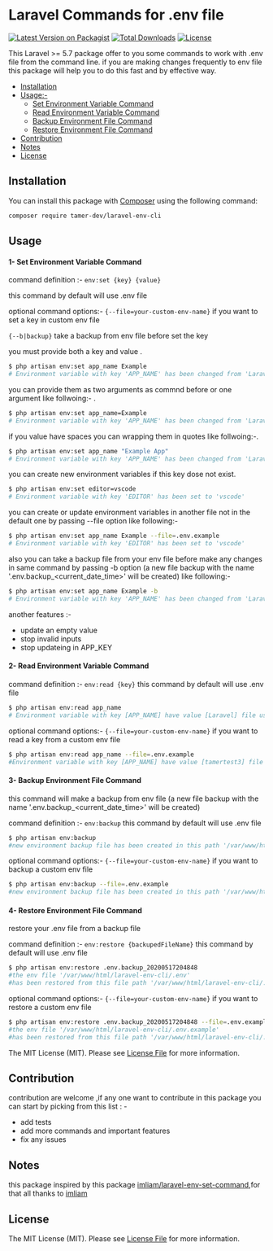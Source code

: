 # Laravel Commands for .env file

[![Latest Version on Packagist](https://img.shields.io/packagist/v/tamer-dev/laravel-env-cli.svg)](https://packagist.org/packages/tamer-dev/laravel-env-cli)
[![Total Downloads](https://img.shields.io/packagist/dt/tamer-dev/laravel-env-cli.svg)](https://packagist.org/packages/tamer-dev/laravel-env-cli)
[![License](https://img.shields.io/github/license/tamer-dev/laravel-env-cli.svg)](LICENSE.md)

This Laravel >= 5.7 package offer to you some commands to work with .env file from the command line.
if you are making changes frequently to env file this package will help you to do this fast and by effective way.

<!-- TOC -->

- [Installation](#installation)
- [Usage:-](#usage)
    - [Set Environment Variable Command](#1-set-environment-variable-command)
    - [Read Environment Variable Command](#2-read-environment-variable-command)
    - [Backup Environment File Command](#3-backup-environment-file-command)
    - [Restore Environment File Command](#4-restore-environment-file-command)
- [Contribution](#contribution)
- [Notes](#notes)
- [License](#license)

<!-- /TOC -->

## Installation

You can install this package with [Composer](https://getcomposer.org/) using the following command:

```bash
composer require tamer-dev/laravel-env-cli
```

## Usage

#### 1- Set Environment Variable Command
command definition :-
`env:set {key} {value}`

this command by default will use .env file

optional command options:- 
`{--file=your-custom-env-name}`  if you want to set a key in custom env file

`{--b|backup}` take a backup from env file before set the key

you must provide both a key and value .

```bash
$ php artisan env:set app_name Example
# Environment variable with key 'APP_NAME' has been changed from 'Laravel' to 'Example'
```
 you can provide them as two arguments as commnd before or one argument like follwoing:- .
```bash
$ php artisan env:set app_name=Example
# Environment variable with key 'APP_NAME' has been changed from 'Laravel' to 'Example'
```

if you value have spaces you can wrapping them in quotes like follwoing:-.
```bash
$ php artisan env:set app_name "Example App"
# Environment variable with key 'APP_NAME' has been changed from 'Laravel' to '"Example App"'
```

you can create new environment variables if this key dose not exist.

```bash
$ php artisan env:set editor=vscode
# Environment variable with key 'EDITOR' has been set to 'vscode'
```

you can create or update environment variables in another file not in the default one by passing --file option like following:-

```bash
$ php artisan env:set app_name Example --file=.env.example
# Environment variable with key 'EDITOR' has been set to 'vscode'
```

also you can take a backup file from your env file before make any changes in same command by passing -b option (a new file backup with the name '.env.backup_<current_date_time>' will be created) like following:-
```bash
$ php artisan env:set app_name Example -b
# Environment variable with key 'APP_NAME' has been changed from 'Laravel' to 'Example'
```
another features :-  
- update an empty value 
- stop invalid inputs
- stop updateing in APP_KEY 


#### 2- Read Environment Variable Command

command definition :-
`env:read {key}`
this command by default will use .env file

```bash
$ php artisan env:read app_name 
# Environment variable with key [APP_NAME] have value [Laravel] file used is .env
```
optional command options:- 
`{--file=your-custom-env-name}`  if you want to read a key from a custom env file

```bash
$ php artisan env:read app_name --file=.env.example
#Environment variable with key [APP_NAME] have value [tamertest3] file used is .env.example
```

#### 3- Backup Environment File Command

this command will make a backup from env file (a new file backup with the name '.env.backup_<current_date_time>' will be created)

command definition :-
`env:backup`
this command by default will use .env file

```bash
$ php artisan env:backup 
#new environment backup file has been created in this path '/var/www/html/laravel-env-cli/.env.backup_20200517204848'
```
optional command options:- 
`{--file=your-custom-env-name}`  if you want to backup a custom env file

```bash
$ php artisan env:backup --file=.env.example
#new environment backup file has been created in this path '/var/www/html/laravel-env-cli/.env.example.backup_20200517205000'
```

#### 4- Restore Environment File Command
restore your .env file from a backup file

command definition :-
`env:restore {backupedFileName}`
this command by default will use .env file

```bash
$ php artisan env:restore .env.backup_20200517204848
#the env file '/var/www/html/laravel-env-cli/.env' 
#has been restored from this file path '/var/www/html/laravel-env-cli/.env.backup_20200517204848'
```

optional command options:- 
`{--file=your-custom-env-name}`  if you want to restore a custom env file

```bash
$ php artisan env:restore .env.backup_20200517204848 --file=.env.example
#the env file '/var/www/html/laravel-env-cli/.env.example' 
#has been restored from this file path '/var/www/html/laravel-env-cli/.env.backup_20200517204848'
```



The MIT License (MIT). Please see [License File](LICENSE.md) for more information.

## Contribution  
contribution are welcome ,if any one want to contribute in this package you can start by picking from this list : -

- add tests
- add more commands and important features
- fix any issues 

## Notes
this package inspired by this package [imliam/laravel-env-set-command](https://github.com/imliam/laravel-env-set-command),for that all thanks to [imliam](https://github.com/imliam) 

## License

The MIT License (MIT). Please see [License File](LICENSE.md) for more information.
